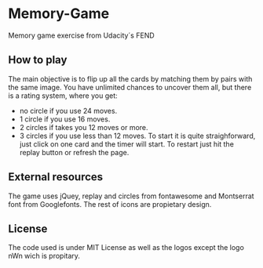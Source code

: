 # Memory-Game
Memory game exercise from Udacity´s FEND

## How to play
The main objective is to flip up all the cards by matching them by pairs with the same image. You have unlimited chances to uncover them
all, but there is a rating system, where you get:
- no circle if you use 24 moves.
- 1 circle if you use 16 moves.
- 2 circles if takes you 12 moves or more.
- 3 circles if you use less than 12 moves.
To start it is quite straighforward, just click on one card and the timer will start. To restart just hit the replay button or refresh
the page.

## External resources
The game uses jQuey, replay and circles from fontawesome and Montserrat font from Googlefonts. The rest of icons are propietary design.

## License
The code used is under MIT License as well as the logos except the logo nWn wich is propitary.
